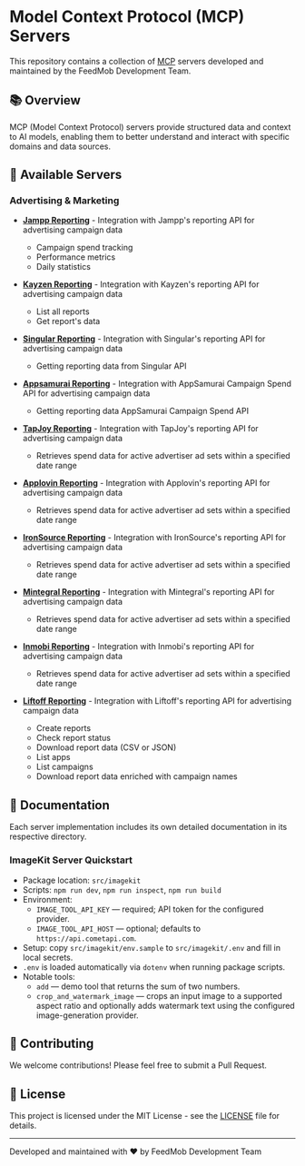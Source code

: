 # Model Context Protocol (MCP) Servers

This repository contains a collection of [MCP](https://modelcontextprotocol.io) servers developed and maintained by the FeedMob Development Team.

## 📚 Overview

MCP (Model Context Protocol) servers provide structured data and context to AI models, enabling them to better understand and interact with specific domains and data sources.

## 🚀 Available Servers

### Advertising & Marketing

- **[Jampp Reporting](src/jampp-reporting)** - Integration with Jampp's reporting API for advertising campaign data
  - Campaign spend tracking
  - Performance metrics
  - Daily statistics

- **[Kayzen Reporting](src/kayzen-reporting)** - Integration with Kayzen's reporting API for advertising campaign data
  - List all reports
  - Get report's data

- **[Singular Reporting](src/singular-reporting)** - Integration with Singular's reporting API for advertising campaign data
  - Getting reporting data from Singular API

- **[Appsamurai Reporting](src/appsamurai-reporting)** - Integration with AppSamurai Campaign Spend API for advertising campaign data
  - Getting reporting data AppSamurai Campaign Spend API

- **[TapJoy Reporting](src/tapjoy-reporting/)** -  Integration with TapJoy's reporting API for advertising campaign data
  - Retrieves spend data for active advertiser ad sets within a specified date range

- **[Applovin Reporting](src/applovin-reporting/)** -  Integration with Applovin's reporting API for advertising campaign data
  - Retrieves spend data for active advertiser ad sets within a specified date range

- **[IronSource Reporting](src/ironsource-reporting/)** -  Integration with IronSource's reporting API for advertising campaign data
  - Retrieves spend data for active advertiser ad sets within a specified date range

- **[Mintegral Reporting](src/mintegral-reporting/)** -  Integration with Mintegral's reporting API for advertising campaign data
  - Retrieves spend data for active advertiser ad sets within a specified date range

- **[Inmobi Reporting](src/inmobi-reporting/)** -  Integration with Inmobi's reporting API for advertising campaign data
  - Retrieves spend data for active advertiser ad sets within a specified date range

- **[Liftoff Reporting](src/liftoff-reporting)** - Integration with Liftoff's reporting API for advertising campaign data
  - Create reports
  - Check report status
  - Download report data (CSV or JSON)
  - List apps
  - List campaigns
  - Download report data enriched with campaign names

## 📖 Documentation
Each server implementation includes its own detailed documentation in its respective directory.

### ImageKit Server Quickstart

- Package location: `src/imagekit`
- Scripts: `npm run dev`, `npm run inspect`, `npm run build`
- Environment:
  - `IMAGE_TOOL_API_KEY` — required; API token for the configured provider.
  - `IMAGE_TOOL_API_HOST` — optional; defaults to `https://api.cometapi.com`.
- Setup: copy `src/imagekit/env.sample` to `src/imagekit/.env` and fill in local secrets.
- `.env` is loaded automatically via `dotenv` when running package scripts.
- Notable tools:
  - `add` — demo tool that returns the sum of two numbers.
  - `crop_and_watermark_image` — crops an input image to a supported aspect ratio and optionally adds watermark text using the configured image-generation provider.

## 🤝 Contributing

We welcome contributions! Please feel free to submit a Pull Request.

## 📄 License

This project is licensed under the MIT License - see the [LICENSE](LICENSE) file for details.

---

Developed and maintained with ❤️ by FeedMob Development Team

